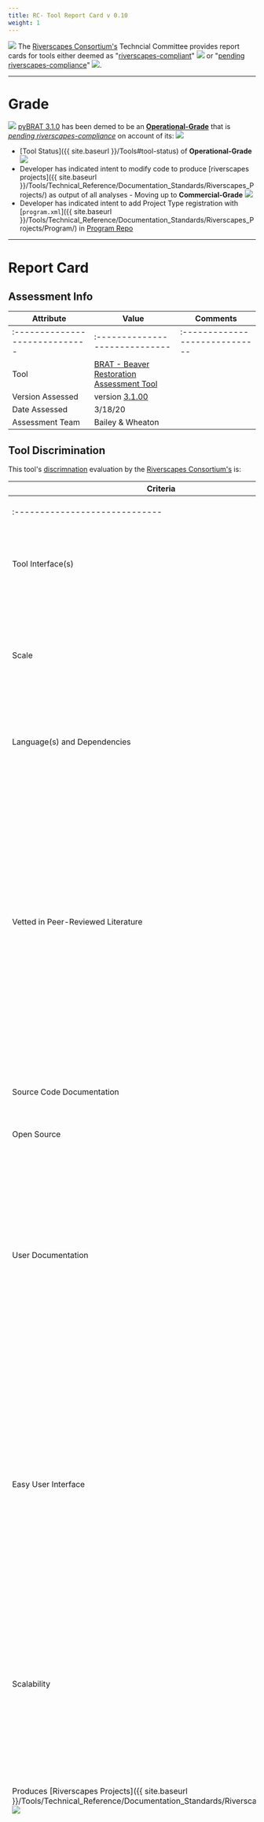 ```yaml
---
title: RC- Tool Report Card v 0.10
weight: 1
---
```


<a href="https://riverscapes.xyz"><img class="float-left" src="{{ site.baseurl }}/assets/images/rc/RiverscapesConsortium_Logo_Black_BHS_200w.png"></a>
The [Riverscapes Consortium's](https://riverscapes.xyz) Techncial Committee provides report cards for tools either deemed as "[riverscapes-compliant](https://riverscapes.xyz/Tools/#riverscapes-compliant)" <img  src="{{ site.baseurl }}/assets/images/rc/RiverscapesCompliant_24.png"> or "[pending riverscapes-compliance](https://riverscapes.xyz/Tools/#tools-pending-riverscapes-compliance)" <img  src="{{ site.baseurl }}/assets/images/rc/RiverscapesCompliantPending_28.png">. 

-----
# Grade
<a href="https://riverscapes.xyz/Tools/#tool-status"><img class="float-right" src="{{ site.baseurl }}/assets/images/rc/RiverscapesCompliantPending_128.png"></a> [pyBRAT 3.1.0](https://github.com/Riverscapes/pyBRAT/releases/tag/3.1.00) has been demed to be an [**Operational-Grade**]() that is [*pending riverscapes-compliance*](https://riverscapes.xyz/Tools/#tools-pending-riverscapes-compliance) on account of its:
<img class="float-left" src="{{ site.baseurl }}/assets/images/tools/TRL_badges_pngs/TRL_orange/3_badges+status+text/128w/TRL_(128px)4-orange-text.png">

- [Tool Status]({{ site.baseurl }}/Tools#tool-status) of **Operational-Grade** <img src="{{ site.baseurl }}/assets/images/tools/TRL_badges_pngs/TRL_orange/2_badges+status/24px/TRL_4_orange_24.png">
- Developer has indicated intent to modify code to produce [riverscapes projects]({{ site.baseurl }}/Tools/Technical_Reference/Documentation_Standards/Riverscapes_Projects/) as output of all analyses - Moving up to **Commercial-Grade** <img src="{{ site.baseurl }}/assets/images/tools/TRL_badges_pngs/TRL_orange/2_badges+status/24px/TRL_6_orange_24.png">
- Developer has indicated intent to add Project Type registration with [`program.xml`]({{ site.baseurl }}/Tools/Technical_Reference/Documentation_Standards/Riverscapes_Projects/Program/) in [Program Repo](https://github.com/Riverscapes/Program) 

--------
# Report Card
## Assessment  Info

| Attribute | Value | Comments |
|--------------------------------|-----------------------------------------------------------------------------|--------------------------------|
| :----------------------------- | :----------------------------- | :----------------------------- |
| Tool | [BRAT - Beaver Restoration Assessment Tool](https://brat.riverscapes.xyz) |  |
| Version Assessed | version [3.1.00](https://github.com/Riverscapes/pyBRAT/releases/tag/3.1.00) |  |
| Date Assessed | 3/18/20 |  |
| Assessment Team | Bailey & Wheaton |  |

## Tool Discrimination
This tool's [discrimnation](https://riverscapes.xyz/Tools/#model-discrimination) evaluation by the [Riverscapes Consortium's](https://riverscapes.xyz) is:

| Criteria | Value | Evaluation | Comments |
|------------------------------------|---------------------------------------------------------------------------------------------------------------------------------------------------------------------------------------------------------|----------------------------------------------------------|-----------------------------------------------------------------------------------------------------------------------------------------------------------------------------------------------------------------------------------------------------------------------------------------------------------------------------------------------------------------------------------------------------------------------------------------------------------------------------------|
| :----------------------------- | :----------------------------- |  | :----------------------------- |
| Tool Interface(s) | <img src="{{ site.baseurl }}/assets/images/tools/ArcPyToolbox.png">:  [ArcPy Toolbox in ArcGIS](https://desktop.arcgis.com/en/arcmap/10.7/analyze/creating-tools/a-quick-tour-of-python-toolboxes.htm) | <i class="fa fa-battery-half" aria-hidden="true"></i> | Tool is a series of steps (wizard-driven) that is very specific to freely available US data. |
| Scale | Network (reach scale resolution, watershed extent) | <i class="fa fa-battery-full" aria-hidden="true"></i> | This tool has been applied across entire states, regions and watersheds, resolving detail down to 250 m to 300 m length reaches of riverscape. |
| Language(s) and Dependencies | Python with ArcPy, [NumPy_mkl](https://www.lfd.uci.edu/~gohlke/pythonlibs/#numpy) and <br>[scikit-fuzzy dependencies](https://pypi.python.org/pypi/scikit-fuzzy). | <i class="fa fa-battery-full" aria-hidden="true"></i> | Dependencies are well documented [here](http://brat.riverscapes.xyz/Documentation/Download/ComputerSetup.html#python-prerequisites). |
| Vetted in Peer-Reviewed Literature | Yes. One [paper](http://brat.riverscapes.xyz/references.html#peer-reviewed-publication): Macfarlane et al. (2015) | <i class="fa fa-battery-half" aria-hidden="true"></i> | The existing capacity model is vetted, and the historical capacity model is well described. The version in the publication is [2.0](https://github.com/Riverscapes/pyBRAT/releases/tag/v2.0.0), but the capacity model is basically the same in 3.0. Many of the risk, beaver management, conservation and restoration concepts have not yet been vetted in scholarly literature but have been applied, tested and vetted by many scientists and managers across the US and UK. |
| Source Code Documentation | Source code is clearly organized and documented | <i class="fa fa-battery-full" aria-hidden="true"></i> |  |
| Open Source | [open-source](https://github.com/Riverscapes/pyBRAT) <i class="fa fa-github" aria-hidden="true"></i> with [GNU General Public License v 3.0](https://github.com/Riverscapes/pyBRAT/blob/master/LICENSE) | <i class="fa fa-battery-half" aria-hidden="true"></i> | Open source code, but code requires ArcGIS licenses to run. |
| User Documentation | Includes: [Installation](http://brat.riverscapes.xyz/Documentation/Download/), [Tutorials](http://brat.riverscapes.xyz/Documentation/Tutorials/) with videos, and implementation tips | <i class="fa fa-battery-half" aria-hidden="true"></i> | The documentation is very comprehensive, but could be streamlined, contains many out of date components (e.g. applies to V 2.0). It would be helpful to separate tutorials from a command reference. Also it would be helpful to have conceptual references. |
| Easy User Interface | Tool is primarily accessed via ArcToolbox custom tools or command prompt. | <i class="fa fa-battery-quarter" aria-hidden="true"></i> | For a power ArcGIS user that is familiar with geoprocessing and really understands the model, they can make this work. However, the user experience is fragile, not very flexible and this is not an easy-to-use tool for end user. Most "users" or consumers of BRAT, do not run pyBRAT, but instead think of the "tool" as the outputs of the model. |
| Scalability | Tool can be batched, and development team made major strides in implementing batch-processing (typically applied to HUC-8s). | <i class="fa fa-battery-half" aria-hidden="true"></i> | The scalability is functional, but requires lots of custom scripting, has unnecessary hard-coding built in, and requires extensive manual pre-processing and preparation of data. |
|  Produces [Riverscapes Projects]({{ site.baseurl }}/Tools/Technical_Reference/Documentation_Standards/Riverscapes_Projects/) <img  src="{{ site.baseurl }}/assets/images/data/RiverscapesProject_24.png"> | Tool is outputing to disk data in a Rivescapes Project. | <i class="fa fa-battery-half" aria-hidden="true"></i> | Unfortunately, [3.1.00](https://github.com/Riverscapes/pyBRAT/releases/tag/3.1.00) is not producing Riverscapes Projects that are fully-compatible or registered with [RAVE](https://rave.riverscapes.xyz) |
| **TOOL GRADE** | <img class="float-left" src="{{ site.baseurl }}/assets/images/tools/TRL_badges_pngs/TRL_orange/2_badges+status/32px/TRL_4_orange_32.png"> Operational-Grade  | <i class="fa fa-battery-half" aria-hidden="true"></i> | This tool has been [applied extensively](http://brat.riverscapes.xyz/BRATData/) throughout the Western US and in the UK. It has been used extensively to inform policy and planning and state-wide, regional and watershed extents, but also to inform restoration planning and design at the reach-scale. Others have picked up and applied the model, but for the most part it has been implemented by the [USU ETAL team](http://etal.joewheaton.org). It is well deserving of an **Operational Grade**. |

**Evaluation Key:**
None or Not Applicable: <i class="fa fa-battery-empty" aria-hidden="true"></i> •
Minimal or In Progress: <i class="fa fa-battery-quarter" aria-hidden="true"></i> •
Functional: <i class="fa fa-battery-half" aria-hidden="true"></i> •
Fully Developed: <i class="fa fa-battery-full" aria-hidden="true"></i>  

## Tool Output Utility

| Criteria | Value | Evaluation | Comments |
|---------------------------------------------------------------------------------------------------------------------------------------------------------------------------------------------------------------------------------|--------------------------------|----------------------------------------------------------|--------------------------------|
| :----------------------------- | :----------------------------- | :----------------------------- | :----------------------------- |
| [RAVE](https://rave.riverscapes.xyz)- Compliant Riverscapes Projects <img  src="{{ site.baseurl }}/assets/images/data/RiverscapesProject_24.png">? | Produces Riverscapes Project, but not RAVE-compliant | <i class="fa fa-battery-quarter" aria-hidden="true"></i> | Simple refactoring needed and add Project Type registration with [`program.xml`]({{ site.baseurl }}/Tools/Technical_Reference/Documentation_Standards/Riverscapes_Projects/Program/) in [Program Repo](https://github.com/Riverscapes/Program) . |
| [RAVE](https://rave.riverscapes.xyz) Business Logic Defined? | Not for [3.1.00](https://github.com/Riverscapes/pyBRAT/releases/tag/3.1.00), but example exists for BETA [sqlBRAT](https://github.com/Riverscapes/sqlBRAT) that is functional | <i class="fa fa-battery-empty" aria-hidden="true"></i> | Simple to remedy. Projects do currently have Arc Layer Packages following project structure and entirely symbolized. |
| Riverscapes Projects hosted in public-facing [Riverscapes Warehouse(s)](https://riverscapes.xyz/Data_Warehouses/#warehouse-explorer-concept) <img src="{{ site.baseurl }}/assets/images/data/RiverscapesWarehouseCloud_24.png"> | No. Data is primarily on USU Box Servers and some on DataBasin.org. Users are pointed to where publicly available data exists from [here]({{ site.baseurl }}/BRATData/). | <i class="fa fa-battery-empty" aria-hidden="true"></i> | The data is very, very difficult to find from the inconsistent and incomplete [data pages]({{ site.baseurl }}/BRATData/). Warehousing is the goal, but in the meantime this could be made easier. |
| Riverscapes Projects connected to [Web-Maps](https://riverscapes.xyz/Data_Warehouses#web-maps) <i class="fa fa-map-o" aria-hidden="true"></i> | Not consistently. A proof of concept exist for [Idaho BRAT](https://riverscapes.github.io/BratMap/#/), but has not been cartographically curated. Similarly, a [DataBasin](https://databasin.org/datasets/1420ffb7e9674753a5fb626e2b830c1f) entry exists for [Utah BRAT](http://brat.riverscapes.xyz/BRATData/USA/UDWR_Utah/) | <i class="fa fa-battery-quarter" aria-hidden="true"></i> | All old data sets should be made Web Map accessible and clear about what version they were produced from and what years they correspond to (i.e. Riverscapes Project metadata) |
| Riverscapes Projects connected to Field [Apps](https://riverscapes.xyz//Data_Warehouses#apps---pwas) <img src="{{ site.baseurl }}/assets/images/tools/PWA.png"> | Not publicly. Some simple Arc Data Collector field apps have been used, but they are not reliable, scalable or deployable to external audiences. | <i class="fa fa-battery-quarter" aria-hidden="true"></i> | The workflows and forms are well tested and vetted. This needs funding to develop as commercial, professional-grade reliable web app. |

## Developer Intent

The BRAT [devleopment team]({{ site.baseurl }}/support.html) are actively seeking funding to build a **Commercial-Grade** <img src="{{ site.baseurl }}/assets/images/tools/TRL_badges_pngs/TRL_orange/2_badges+status/24px/TRL_7_orange_24.png"> version of BRAT, which would:
- Have an inviting [web-map interface](https://riverscapes.xyz/Data_Warehouses/#web-maps) so non GIS-users can discover BRAT runs and explore them and interrogate them.
- Making it easy for GIS users to download BRAT for use in [RAVE](https://rave.riverscapes.xyz) with [Riverscapes Projects](https://riverscapes.xyz/Tools/Technical_Reference/Documentation_Standards/Riverscapes_Projects/) <img  src="{{ site.baseurl }}/assets/images/data/RiverscapesProject_24.png">
- Encourage more user-interaction with BRAT outputs and crowd-sourcing of information to create ownership of outputs
  - Allow users to visualize dynamic outputs of BRAT through time 
  - Allow users to upload their own BRAT projects
  - Allow users to provide their own inputs locally (@ a reach) and produce local realizations.
  - Allow users to upload (or make) their own beaver dam and activity observations
  - Allow discovery of past BRAT runs in Warehouse
  - Present transparent ranking of level of BRAT model curation or [dataset rank](https://riverscapes.xyz/Data_Warehouses/#dataset-rank) and facilitate community commenting
  - Facilitate users paying modest prices (i.e. commercial) to have new runs or more carefully curated (validated, resolved, etc.) for a specific watershed and then share them with broader community

![reports_TRL_BRAT]({{ site.baseurl }}\assets\images\tools\TRL_badges_pngs\reports_TRL_BRAT.jpg)

The development team at this point has already produced a beta version of a **Production-Grade** <img  src="{{ site.baseurl }}/assets/images/tools/TRL_badges_pngs/TRL_orange/2_badges+status/24px/TRL_4_orange_24.png"> version of BRAT ([sqlBRAT](https://github.com/Riverscapes/sqlBRAT) with no release yet), which will be necessary to support the **Commercial-Grade**  <img src="{{ site.baseurl }}/assets/images/tools/TRL_badges_pngs/TRL_orange/2_badges+status/24px/TRL_6_orange_24.png"> product. 

If you share this [vision]({{ site.baseurl }}/Vision.html), get in touch with the developers to support/fund the effort. 